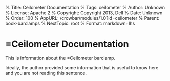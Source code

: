 % Title:      Ceilometer Documentation
% Tags:       ceilometer
% Author:     Unknown
% License:    Apache 2
% Copyright:  Copyright 2013, Dell 
% Date:       Unknown
% Order:      100
% AppURL:     /crowbar/modules/1.0?id=ceilometer
% Parent:     book-barclamps
% NextTopic:  root
% Format:     markdown+lhs

# =Ceilometer Documentation

This is information about the =Ceilometer barclamp.

Ideally, the author provided some information that is useful to know here and you are not reading this sentence.